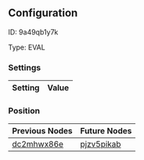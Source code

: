 # <nil>
## Configuration
ID:  9a49qb1y7k

Type: EVAL 


### Settings
| Setting | Value  |
| :------------------------ | ---------------------------------------- |
 




### Position
| Previous Nodes | Future Nodes |
| :------------- | ------------ |
| [dc2mhwx86e](./dc2mhwx86e.md) | [pjzv5pikab](./pjzv5pikab.md) |
